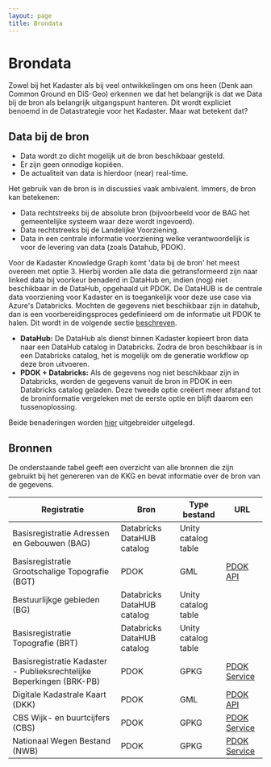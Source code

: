 ```yaml
---
layout: page
title: Brondata
---
```


# Brondata

Zowel bij het Kadaster als bij veel ontwikkelingen om ons heen (Denk aan Common Ground en DiS-Geo) erkennen we dat het belangrijk is dat we Data bij de bron als belangrijk uitgangspunt hanteren. Dit wordt expliciet benoemd in de Datastrategie voor het Kadaster. Maar wat betekent dat?

## Data bij de bron

- Data wordt zo dicht mogelijk uit de bron beschikbaar gesteld.
- Er zijn geen onnodige kopiëen.
- De actualiteit van data is hierdoor (near) real-time.

Het gebruik van de bron is in discussies vaak ambivalent. Immers, de bron kan betekenen:

- Data rechtstreeks bij de absolute bron (bijvoorbeeld voor de BAG het gemeentelijke systeem waar deze wordt ingevoerd).
- Data rechtstreeks bij de Landelijke Voorziening.
- Data in een centrale informatie voorziening welke verantwoordelijk is voor de levering van data (zoals Datahub, PDOK).

Voor de Kadaster Knowledge Graph komt 'data bij de bron' het meest overeen met optie 3. Hierbij worden alle data die getransformeerd zijn naar linked data bij voorkeur benaderd in DataHub en, indien (nog) niet beschikbaar in de DataHub, opgehaald uit PDOK. De DataHUB is de centrale data voorziening voor Kadaster en is toegankelijk voor deze use case via Azure's Databricks. Mochten de gegevens niet beschikbaar zijn in datahub, dan is een voorbereidingsproces gedefinieerd om de informatie uit PDOK te halen. Dit wordt in de volgende sectie [beschreven](pipeline.md).

- **DataHub:** De DataHub als dienst binnen Kadaster kopieert bron data naar een DataHub catalog in Databricks. Zodra de bron beschikbaar is in een Databricks catalog, het is mogelijk om de generatie workflow op deze bron uitvoeren.
- **PDOK + Databricks:** Als de gegevens nog niet beschikbaar zijn in Databricks, worden de gegevens vanuit de bron in PDOK in een Databricks catalog geladen. Deze tweede optie creëert meer afstand tot de broninformatie vergeleken met de eerste optie en blijft daarom een ​​tussenoplossing.

Beide benaderingen worden [hier](pipeline.md) uitgebreider uitgelegd.

## Bronnen

De onderstaande tabel geeft een overzicht van alle bronnen die zijn gebruikt bij het genereren van de KKG en bevat informatie over de bron van de gegevens.

| Registratie | Bron | Type bestand | URL |
| ----- | ---- | ---- | ---- |
| Basisregistratie Adressen en Gebouwen (BAG) | Databricks DataHUB catalog | Unity catalog table | 
| Basisregistratie Grootschalige Topografie (BGT) | PDOK | GML | [PDOK API](https://api.pdok.nl/lv/bgt/download/v1_0/full/predefined/bgt-citygml-nl-nopbp.zip) |
| Bestuurlijkge gebieden (BG) | Databricks DataHUB catalog | Unity catalog table |
| Basisregistratie Topografie (BRT) | Databricks DataHUB catalog | Unity catalog table |
| Basisregistratie Kadaster - Publieksrechtelijke Beperkingen (BRK-PB) | PDOK | GPKG | [PDOK Service](https://service.pdok.nl/kadaster/wkpb/atom/v1_0/downloads/wkpb.zip) |
| Digitale Kadastrale Kaart (DKK) | PDOK | GML | [PDOK API](https://api.pdok.nl/kadaster/kadastralekaart/download/v5_0/delta/predefined/kadastralekaart-gml-nl.zip) |
| CBS Wijk- en buurtcijfers (CBS) | PDOK | GPKG | [PDOK Service](https://service.pdok.nl/cbs/wijkenbuurten/2023/atom/downloads/wijkenbuurten_2023_v1.gpkg) |
| Nationaal Wegen Bestand (NWB) | PDOK | GPKG | [PDOK Service](https://service.pdok.nl/rws/nwbwegen/atom/downloads/nwb_wegen.gpkg) |
